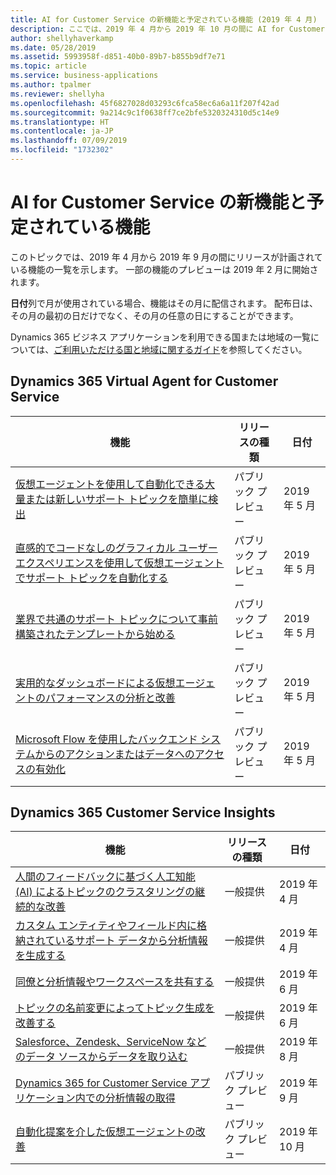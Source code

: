 ```yaml
---
title: AI for Customer Service の新機能と予定されている機能 (2019 年 4 月)
description: ここでは、2019 年 4 月から 2019 年 10 月の間に AI for Customer Service でリリースが計画されている機能の一覧を示します。
author: shellyhaverkamp
ms.date: 05/28/2019
ms.assetid: 5993958f-d851-40b0-89b7-b855b9df7e71
ms.topic: article
ms.service: business-applications
ms.author: tpalmer
ms.reviewer: shellyha
ms.openlocfilehash: 45f6827028d03293c6fca58ec6a6a11f207f42ad
ms.sourcegitcommit: 9a214c9c1f0638ff7ce2bfe5320324310d5c14e9
ms.translationtype: HT
ms.contentlocale: ja-JP
ms.lasthandoff: 07/09/2019
ms.locfileid: "1732302"
---
```

#  <a name="whats-new-and-planned-for-ai-for-customer-service"></a>AI for Customer Service の新機能と予定されている機能

このトピックでは、2019 年 4 月から 2019 年 9 月の間にリリースが計画されている機能の一覧を示します。 一部の機能のプレビューは 2019 年 2 月に開始されます。

**日付**列で月が使用されている場合、機能はその月に配信されます。 配布日は、その月の最初の日だけでなく、その月の任意の日にすることができます。

Dynamics 365 ビジネス アプリケーションを利用できる国または地域の一覧については、[ご利用いただける国と地域に関するガイド](https://aka.ms/dynamics_365_international_availability_deck)を参照してください。


## <a name="dynamics-365-virtual-agent-for-customer-service"></a>Dynamics 365 Virtual Agent for Customer Service

| 機能      | リリースの種類         | 日付                |
|--------------|----------------------|-------------------------------------|
| [仮想エージェントを使用して自動化できる大量または新しいサポート トピックを簡単に検出](virtual-agent/discover-topics.md)    | パブリック プレビュー     | 2019 年 5 月                          |
| [直感的でコードなしのグラフィカル ユーザー エクスペリエンスを使用して仮想エージェントでサポート トピックを自動化する](virtual-agent/intuitive-user-experience.md) | パブリック プレビュー       | 2019 年 5 月                          |
| [業界で共通のサポート トピックについて事前構築されたテンプレートから始める](virtual-agent/pre-built-templates.md) | パブリック プレビュー       | 2019 年 5 月                          |
| [実用的なダッシュボードによる仮想エージェントのパフォーマンスの分析と改善](virtual-agent/intuitive-dashboards.md) | パブリック プレビュー| 2019 年 5 月   |
| [Microsoft Flow を使用したバックエンド システムからのアクションまたはデータへのアクセスの有効化](virtual-agent/using-flow.md) | パブリック プレビュー | 2019 年 5 月|

## <a name="dynamics-365-customer-service-insights"></a>Dynamics 365 Customer Service Insights

| 機能    | リリースの種類         | 日付 |
|------------|----------------------|----------------------|
| [人間のフィードバックに基づく人工知能 (AI) によるトピックのクラスタリングの継続的な改善](insights/continuous-ai-improvement.md) | 一般提供 | 2019 年 4 月             |
| [カスタム エンティティやフィールド内に格納されているサポート データから分析情報を生成する](insights/custom-entities-support.md) | 一般提供 | 2019 年 4 月             |
| [同僚と分析情報やワークスペースを共有する](insights/workspace-sharing.md)  | 一般提供 | 2019 年 6 月             |
| [トピックの名前変更によってトピック生成を改善する](insights/rename-topic.md) | 一般提供 | 2019 年 6 月             |
| [Salesforce、Zendesk、ServiceNow などのデータ ソースからデータを取り込む](insights/more-data-sources-support.md) | 一般提供 | 2019 年 8 月   |
| [Dynamics 365 for Customer Service アプリケーション内での分析情報の取得](insights/integrated-experience-with-dynamics-365-for-customer-service.md)   | パブリック プレビュー | 2019 年 9 月             |
| [自動化提案を介した仮想エージェントの改善](insights/improve-bot-with-topic-suggestion.md) | パブリック プレビュー  | 2019 年 10 月  |
